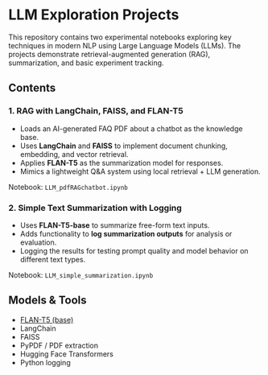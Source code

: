 # LLM Exploration Projects

This repository contains two experimental notebooks exploring key techniques in modern NLP using Large Language Models (LLMs). The projects demonstrate retrieval-augmented generation (RAG), summarization, and basic experiment tracking.

## Contents

### 1. **RAG with LangChain, FAISS, and FLAN-T5**
- Loads an AI-generated FAQ PDF about a chatbot as the knowledge base.
- Uses **LangChain** and **FAISS** to implement document chunking, embedding, and vector retrieval.
- Applies **FLAN-T5** as the summarization model for responses.
- Mimics a lightweight Q&A system using local retrieval + LLM generation.

Notebook: `LLM_pdfRAGchatbot.ipynb`

### 2. **Simple Text Summarization with Logging**
- Uses **FLAN-T5-base** to summarize free-form text inputs.
- Adds functionality to **log summarization outputs** for analysis or evaluation.
- Logging the results for testing prompt quality and model behavior on different text types.

Notebook: `LLM_simple_summarization.ipynb`

## Models & Tools
- [FLAN-T5 (base)](https://huggingface.co/google/flan-t5-base)
- LangChain
- FAISS
- PyPDF / PDF extraction
- Hugging Face Transformers
- Python logging
